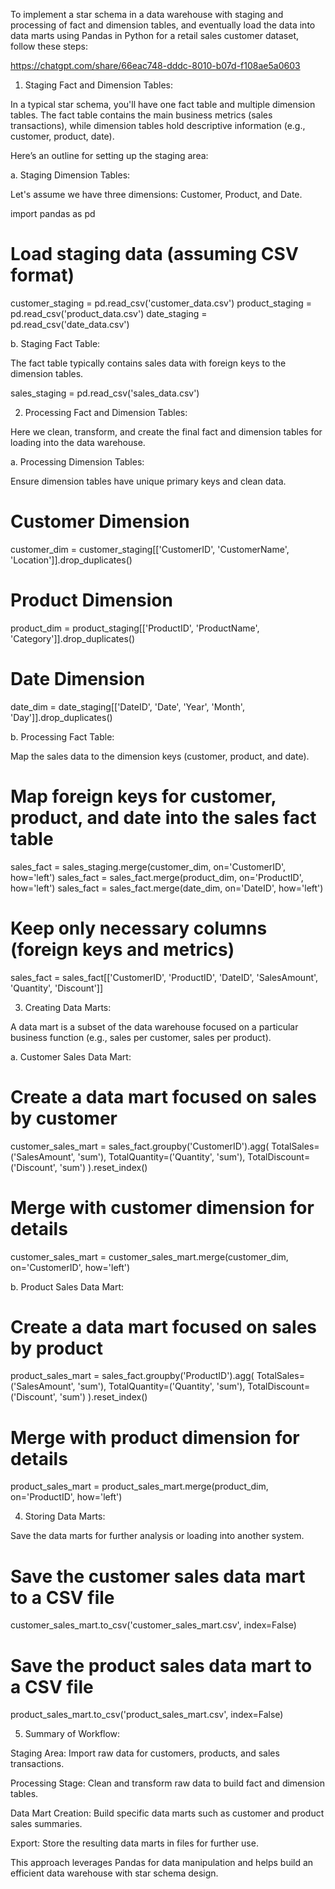 To implement a star schema in a data warehouse with staging and processing of fact and dimension tables, and eventually load the data into data marts using Pandas in Python for a retail sales customer dataset, follow these steps:

https://chatgpt.com/share/66eac748-dddc-8010-b07d-f108ae5a0603

1. Staging Fact and Dimension Tables:

In a typical star schema, you'll have one fact table and multiple dimension tables. The fact table contains the main business metrics (sales transactions), while dimension tables hold descriptive information (e.g., customer, product, date).

Here’s an outline for setting up the staging area:

a. Staging Dimension Tables:

Let's assume we have three dimensions: Customer, Product, and Date.

import pandas as pd

# Load staging data (assuming CSV format)
customer_staging = pd.read_csv('customer_data.csv')
product_staging = pd.read_csv('product_data.csv')
date_staging = pd.read_csv('date_data.csv')

b. Staging Fact Table:

The fact table typically contains sales data with foreign keys to the dimension tables.

sales_staging = pd.read_csv('sales_data.csv')

2. Processing Fact and Dimension Tables:

Here we clean, transform, and create the final fact and dimension tables for loading into the data warehouse.

a. Processing Dimension Tables:

Ensure dimension tables have unique primary keys and clean data.

# Customer Dimension
customer_dim = customer_staging[['CustomerID', 'CustomerName', 'Location']].drop_duplicates()

# Product Dimension
product_dim = product_staging[['ProductID', 'ProductName', 'Category']].drop_duplicates()

# Date Dimension
date_dim = date_staging[['DateID', 'Date', 'Year', 'Month', 'Day']].drop_duplicates()

b. Processing Fact Table:

Map the sales data to the dimension keys (customer, product, and date).

# Map foreign keys for customer, product, and date into the sales fact table
sales_fact = sales_staging.merge(customer_dim, on='CustomerID', how='left')
sales_fact = sales_fact.merge(product_dim, on='ProductID', how='left')
sales_fact = sales_fact.merge(date_dim, on='DateID', how='left')

# Keep only necessary columns (foreign keys and metrics)
sales_fact = sales_fact[['CustomerID', 'ProductID', 'DateID', 'SalesAmount', 'Quantity', 'Discount']]

3. Creating Data Marts:

A data mart is a subset of the data warehouse focused on a particular business function (e.g., sales per customer, sales per product).

a. Customer Sales Data Mart:

# Create a data mart focused on sales by customer
customer_sales_mart = sales_fact.groupby('CustomerID').agg(
    TotalSales=('SalesAmount', 'sum'),
    TotalQuantity=('Quantity', 'sum'),
    TotalDiscount=('Discount', 'sum')
).reset_index()

# Merge with customer dimension for details
customer_sales_mart = customer_sales_mart.merge(customer_dim, on='CustomerID', how='left')

b. Product Sales Data Mart:

# Create a data mart focused on sales by product
product_sales_mart = sales_fact.groupby('ProductID').agg(
    TotalSales=('SalesAmount', 'sum'),
    TotalQuantity=('Quantity', 'sum'),
    TotalDiscount=('Discount', 'sum')
).reset_index()

# Merge with product dimension for details
product_sales_mart = product_sales_mart.merge(product_dim, on='ProductID', how='left')

4. Storing Data Marts:

Save the data marts for further analysis or loading into another system.

# Save the customer sales data mart to a CSV file
customer_sales_mart.to_csv('customer_sales_mart.csv', index=False)

# Save the product sales data mart to a CSV file
product_sales_mart.to_csv('product_sales_mart.csv', index=False)

5. Summary of Workflow:

Staging Area: Import raw data for customers, products, and sales transactions.

Processing Stage: Clean and transform raw data to build fact and dimension tables.

Data Mart Creation: Build specific data marts such as customer and product sales summaries.

Export: Store the resulting data marts in files for further use.


This approach leverages Pandas for data manipulation and helps build an efficient data warehouse with star schema design.

